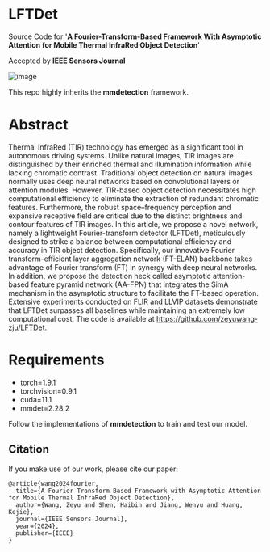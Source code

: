 # LFTDet
Source Code for '**A Fourier-Transform-Based Framework With Asymptotic Attention for Mobile Thermal InfraRed Object Detection**' 

Accepted by **IEEE Sensors Journal**

![image](https://github.com/user-attachments/assets/9aaa1b38-a33d-462f-b4bf-2961b063973d)

This repo highly inherits the **mmdetection** framework.

# Abstract
Thermal InfraRed (TIR) technology has emerged as a significant tool in autonomous driving systems. Unlike natural images, TIR images are distinguished by their enriched thermal and illumination information while lacking chromatic contrast. Traditional object detection on natural images normally uses deep neural networks based on convolutional layers or attention modules. However, TIR-based object detection necessitates high computational efficiency to eliminate the extraction of redundant chromatic features. Furthermore, the robust space–frequency perception and expansive receptive field are critical due to the distinct brightness and contour features of TIR images. In this article, we propose a novel network, namely a lightweight Fourier-transform detector (LFTDet), meticulously designed to strike a balance between computational efficiency and accuracy in TIR object detection. Specifically, our innovative Fourier transform-efficient layer aggregation network (FT-ELAN) backbone takes advantage of Fourier transform (FT) in synergy with deep neural networks. In addition, we propose the detection neck called asymptotic attention-based feature pyramid network (AA-FPN) that integrates the SimA mechanism in the asymptotic structure to facilitate the FT-based operation. Extensive experiments conducted on FLIR and LLVIP datasets demonstrate that LFTDet surpasses all baselines while maintaining an extremely low computational cost. The code is available at https://github.com/zeyuwang-zju/LFTDet.

# Requirements
- torch=1.9.1 
- torchvision=0.9.1 
- cuda=11.1
- mmdet=2.28.2

Follow the implementations of **mmdetection** to train and test our model.


## Citation
If you make use of our work, please cite our paper:
```
@article{wang2024fourier,
  title={A Fourier-Transform-Based Framework with Asymptotic Attention for Mobile Thermal InfraRed Object Detection},
  author={Wang, Zeyu and Shen, Haibin and Jiang, Wenyu and Huang, Kejie},
  journal={IEEE Sensors Journal},
  year={2024},
  publisher={IEEE}
}
```
